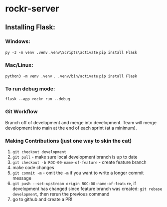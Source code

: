 # rockr-server
## Installing Flask:
### Windows:
```py -3 -m venv .venv```
```.venv\Scripts\activate```
```pip install Flask```

### Mac/Linux:
```python3 -m venv .venv```
```. .venv/bin/activate```
```pip install Flask```

### To run debug mode:
```flask --app rockr run --debug```

### Git Workflow
Branch off of development and merge into development. Team will merge development into main at the end of each sprint (at a minimum).
### Making Contributions (just one way to skin the cat)
1. `git checkout development`
2. `git pull` - make sure local development branch is up to date
3. `git checkout -b ROC-00-name-of-feature` - create feature branch
4. make code changes
5. `git commit -m` - omit the `-m` if you want to write a longer commit message
6. `git push --set-upstream origin ROC-00-name-of-feature`, if development has changed since feature branch was created: `git rebase development`, then rerun the previous command
7. go to github and create a PR!



